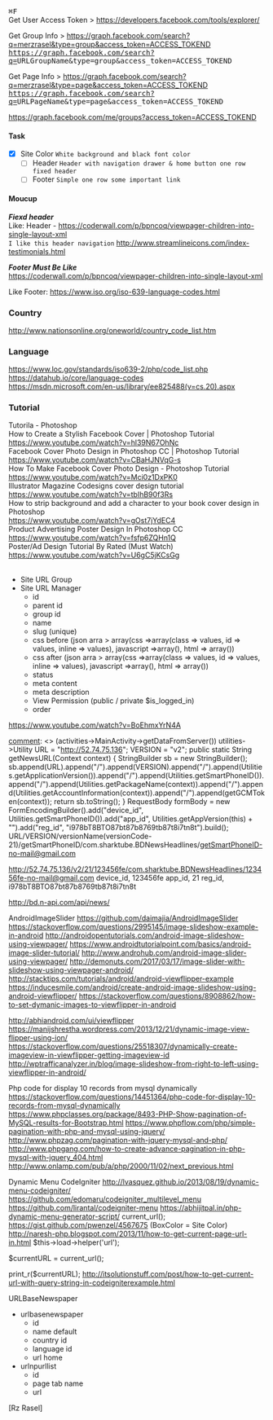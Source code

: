 <kbd>⌘F</kbd><br />
Get User Access Token > https://developers.facebook.com/tools/explorer/ <br />

Get Group Info > https://graph.facebook.com/search?q=merzrasel&type=group&access_token=ACCESS_TOKEND<br />
<kbd>https://graph.facebook.com/search?q=<kbd>URLGroupName</kbd>&type=group&access_token=<kbd>ACCESS_TOKEND</kbd></kbd><br />

Get Page Info > https://graph.facebook.com/search?q=merzrasel&type=page&access_token=ACCESS_TOKEND<br />
<kbd>https://graph.facebook.com/search?q=<kbd>URLPageName</kbd>&type=page&access_token=<kbd>ACCESS_TOKEND</kbd></kbd><br />

https://graph.facebook.com/me/groups?access_token=ACCESS_TOKEND


#### Task
- [x] Site Color `White background and black font color`
    - [ ] Header `Header with navigation drawer & home button one row fixed header`
    - [ ] Footer `Simple one row some important link`

#### Moucup
***Fiexd header***<br />
Like: Header - https://coderwall.com/p/bpncoq/viewpager-children-into-single-layout-xml<br />
`I like this header navigation`
http://www.streamlineicons.com/index-testimonials.html<br />

***Footer Must Be Like***<br />
https://coderwall.com/p/bpncoq/viewpager-children-into-single-layout-xml<br />


Like Footer: https://www.iso.org/iso-639-language-codes.html

### Country
http://www.nationsonline.org/oneworld/country_code_list.htm<br />

### Language
https://www.loc.gov/standards/iso639-2/php/code_list.php<br />
https://datahub.io/core/language-codes<br />
https://msdn.microsoft.com/en-us/library/ee825488(v=cs.20).aspx<br />

### Tutorial
Tutorila - Photoshop<br />
How to Create a Stylish Facebook Cover | Photoshop Tutorial<br />
https://www.youtube.com/watch?v=hl39N67OhNc<br />
Facebook Cover Photo Design in Photoshop CC | Photoshop Tutorial<br />
https://www.youtube.com/watch?v=CBaHJNVqG-s<br />
How To Make Facebook Cover Photo Design - Photoshop Tutorial<br />
https://www.youtube.com/watch?v=Mci0z1DxPK0<br />
Illustrator Magazine Codesigns cover design tutorial<br />
https://www.youtube.com/watch?v=tbIhB90f3Rs<br />
How to strip background and add a character to your book cover design in Photoshop<br />
https://www.youtube.com/watch?v=gOst7jYdEC4<br />
Product Advertising Poster Design In Photoshop CC<br />
https://www.youtube.com/watch?v=fsfp6ZQHn1Q<br />
Poster/Ad Design Tutorial By Rated (Must Watch)<br />
https://www.youtube.com/watch?v=U6gC5jKCsGg<br />
<br />

* Site URL Group
* Site URL Manager
    * id
    * parent id
    * group id
    * name
    * slug (unique)
    * css before (json arra > array(css =>array(class => values, id => values, inline => values), javascript =>array(), html => array())
    * css after (json arra > array(css =>array(class => values, id => values, inline => values), javascript =>array(), html => array())
    * status
    * meta content
    * meta description
    * View Permission (public / private $is_logged_in)
    * order


https://www.youtube.com/watch?v=BoEhmxYrN4A


<!---
your comment goes here
and here
com.sharktube.BDNewsHeadlines
-->
[comment]: <> (### BDNewsHeadlines)
[comment]: <> (activities->MainActivity->getDataFromServer())
utilities->Utility
URL = "http://52.74.75.136";
VERSION = "v2";
public static String getNewsURL(Context context) {
    StringBuilder sb = new StringBuilder();
    sb.append(URL).append("/").append(VERSION).append("/").append(Utilities.getApplicationVersion()).append("/").append(Utilities.getSmartPhoneID()).append("/").append(Utilities.getPackageName(context)).append("/").append(Utilities.getAccountInformation(context)).append("/").append(getGCMToken(context));
    return sb.toString();
}
RequestBody formBody = new FormEncodingBuilder().add("device_id", Utilities.getSmartPhoneID()).add("app_id", Utilities.getAppVersion(this) + "").add("reg_id", "i978bT8BTO87bt87b8769tb87t8i7tn8t").build();
URL/VERSION/versionName(versionCode-21)/getSmartPhoneID/com.sharktube.BDNewsHeadlines/getSmartPhoneID-no-mail@gmail.com


http://52.74.75.136/v2/21/123456fe/com.sharktube.BDNewsHeadlines/123456fe-no-mail@gmail.com
device_id, 123456fe
app_id, 21
reg_id, i978bT8BTO87bt87b8769tb87t8i7tn8t


http://bd.n-api.com/api/news/

AndroidImageSlider
https://github.com/daimajia/AndroidImageSlider
https://stackoverflow.com/questions/2995145/image-slideshow-example-in-android
http://androidopentutorials.com/android-image-slideshow-using-viewpager/
https://www.androidtutorialpoint.com/basics/android-image-slider-tutorial/
http://www.androhub.com/android-image-slider-using-viewpager/
http://demonuts.com/2017/03/17/image-slider-with-slideshow-using-viewpager-android/
http://stacktips.com/tutorials/android/android-viewflipper-example
https://inducesmile.com/android/create-android-image-slideshow-using-android-viewflipper/
https://stackoverflow.com/questions/8908862/how-to-set-dymanic-images-to-viewflipper-in-android

http://abhiandroid.com/ui/viewflipper
https://manijshrestha.wordpress.com/2013/12/21/dynamic-image-view-flipper-using-ion/
https://stackoverflow.com/questions/25518307/dynamically-create-imageview-in-viewflipper-getting-imageview-id
http://wptrafficanalyzer.in/blog/image-slideshow-from-right-to-left-using-viewflipper-in-android/


Php code for display 10 records from mysql dynamically
https://stackoverflow.com/questions/14451364/php-code-for-display-10-records-from-mysql-dynamically
https://www.phpclasses.org/package/8493-PHP-Show-pagination-of-MySQL-results-for-Bootstrap.html
https://www.phpflow.com/php/simple-pagination-with-php-and-mysql-using-jquery/
http://www.phpzag.com/pagination-with-jquery-mysql-and-php/
http://www.phpgang.com/how-to-create-advance-pagination-in-php-mysql-with-jquery_404.html
http://www.onlamp.com/pub/a/php/2000/11/02/next_previous.html


Dynamic Menu CodeIgniter
http://lvasquez.github.io/2013/08/19/dynamic-menu-codeigniter/
https://github.com/edomaru/codeigniter_multilevel_menu
https://github.com/lirantal/codeigniter-menu
https://abhijitpal.in/php-dynamic-menu-generator-script/
current_url();
https://gist.github.com/pwenzel/4567675 (BoxColor = Site Color)
http://naresh-php.blogspot.com/2013/11/how-to-get-current-page-url-in.html
$this->load->helper('url');


$currentURL = current_url();

print_r($currentURL);
http://itsolutionstuff.com/post/how-to-get-current-url-with-query-string-in-codeigniterexample.html



URLBaseNewspaper
* urlbasenewspaper
    * id
    * name default
    * country id
    * language id
    * url home
* urlnpurllist
    * id
    * page tab name
    * url


[Rz Rasel]
